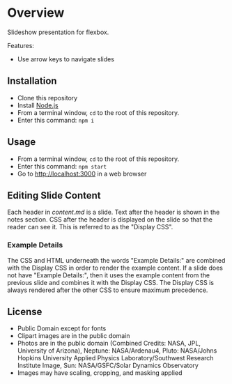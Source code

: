 # Overview

Slideshow presentation for flexbox.

Features:

- Use arrow keys to navigate slides

## Installation

- Clone this repository
- Install [Node.js](https://nodejs.org/en)
- From a terminal window, `cd` to the root of this repository.
- Enter this command: `npm i`

## Usage

- From a terminal window, `cd` to the root of this repository.
- Enter this command: `npm start`
- Go to <http://localhost:3000> in a web browser

## Editing Slide Content

Each header in _content.md_ is a slide. Text after the header is shown in the notes section. CSS after the header is displayed on the slide so that the reader can see it. This is referred to as the "Display CSS".

### Example Details

The CSS and HTML underneath the words "Example Details:" are combined with the Display CSS in order to render the example content. If a slide does not have "Example Details:", then it uses the example content from the previous slide and combines it with the Display CSS. The Display CSS is always rendered after the other CSS to ensure maximum precedence.

## License

- Public Domain except for fonts
- Clipart images are in the public domain
- Photos are in the public domain (Combined Credits: NASA, JPL, University of Arizona), Neptune: NASA/Ardenau4, Pluto: NASA/Johns Hopkins University Applied Physics Laboratory/Southwest Research Institute Image, Sun: NASA/GSFC/Solar Dynamics Observatory
- Images may have scaling, cropping, and masking applied
